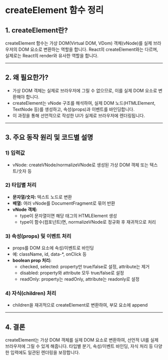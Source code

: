 # createElement 함수 정리

## 1. createElement란?

createElement 함수는 가상 DOM(Virtual DOM, VDom) 객체(vNode)를 실제 브라우저의 DOM 요소로 변환하는 역할을 합니다. React의 createElement와는 다르며, 실제로는 React의 render와 유사한 역할을 합니다.

---

## 2. 왜 필요한가?

- 가상 DOM 객체는 실제로 브라우저에 그릴 수 없으므로, 이를 실제 DOM 요소로 변환해야 합니다.
- createElement는 vNode 구조를 해석하여, 실제 DOM 노드(HTMLElement, TextNode 등)를 생성하고, 속성(props)과 이벤트를 바인딩합니다.
- 이 과정을 통해 선언적으로 작성한 UI가 실제로 브라우저에 렌더링됩니다.

---

## 3. 주요 동작 원리 및 코드별 설명

### 1) 입력값

- vNode: createVNode/normalizeVNode로 생성된 가상 DOM 객체 또는 텍스트/숫자 등

### 2) 타입별 처리

- **문자열/숫자:** 텍스트 노드로 변환
- **배열:** 여러 vNode를 DocumentFragment로 묶어 반환
- **vNode 객체:**
  - type이 문자열이면 해당 태그의 HTMLElement 생성
  - type이 함수(컴포넌트)면, normalizeVNode로 정규화 후 재귀적으로 처리

### 3) 속성(props) 및 이벤트 처리

- props를 DOM 요소에 속성/이벤트로 바인딩
- 예: className, id, data-\*, onClick 등
- **boolean prop 처리:**
  - checked, selected: property만 true/false로 설정, attribute는 제거
  - disabled: property와 attribute 모두 true/false로 설정
  - readOnly: property는 readOnly, attribute는 readonly로 설정

### 4) 자식(children) 처리

- children을 재귀적으로 createElement로 변환하여, 부모 요소에 append

---

## 4. 결론

createElement는 가상 DOM 객체를 실제 DOM 요소로 변환하여, 선언적 UI를 실제 브라우저에 그릴 수 있게 해줍니다. 타입별 분기, 속성/이벤트 바인딩, 자식 처리 등 다양한 입력에도 일관된 렌더링을 보장합니다.

